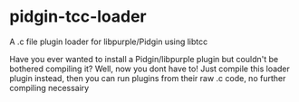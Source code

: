 # pidgin-tcc-loader
A .c file plugin loader for libpurple/Pidgin using libtcc


Have you ever wanted to install a Pidgin/libpurple plugin but couldn't be bothered compiling it?  Well, now you dont have to!  Just compile this loader plugin instead, then you can run plugins from their raw .c code, no further compiling necessairy
